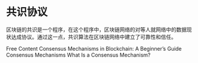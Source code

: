 # 共识协议

区块链的共识是一个程序，在这个程序中，区块链网络的对等人就网络中的数据现状达成协议。通过这一点，共识算法在区块链网络中建立了可靠性和信任。


<ResourceGroupTitle>Free Content</ResourceGroupTitle>
<BadgeLink colorScheme='yellow' badgeText='Read' href='https://crypto.com/university/consensus-mechanisms-in-blockchain'>Consensus Mechanisms in Blockchain: A Beginner’s Guide</BadgeLink>
<BadgeLink colorScheme='yellow' badgeText='Read' href='https://ethereum.org/en/developers/docs/consensus-mechanisms/'>Consensus Mechanisms</BadgeLink>
<BadgeLink colorScheme='yellow' badgeText='Read' href='https://www.coindesk.com/learn/what-is-a-consensus-mechanism/'>What Is a Consensus Mechanism?</BadgeLink>
